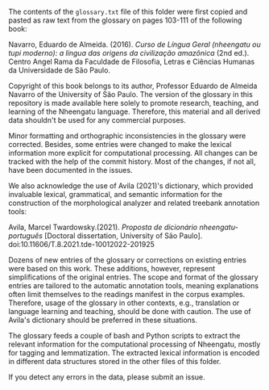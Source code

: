 The contents of the `glossary.txt` file of this folder were first copied and pasted as raw text from the glossary on pages 103-111 of the following book:

Navarro, Eduardo de Almeida. (2016). *Curso de Língua Geral (nheengatu ou tupi moderno): a língua das origens da civilização amazônica* (2nd ed.). Centro Angel Rama da Faculdade de Filosofia, Letras e Ciências Humanas da Universidade de São Paulo.

Copyright of this book belongs to its author, Professor Eduardo de Almeida Navarro of the University of São Paulo. The version of the glossary in this repository is made available here solely to promote research, teaching, and learning of the Nheengatu language. Therefore, this material and all derived data shouldn't be used for any commercial purposes.

Minor formatting and orthographic inconsistencies in the glossary were corrected. Besides, some entries were changed to make the lexical information more explicit for computational processing. All changes can be tracked with the help of the commit history. Most of the changes, if not all, have been documented in the issues.   

We also acknowledge the use of Avila (2021)'s dictionary, which provided invaluable lexical, grammatical, and semantic information for the construction of the morphological analyzer and related treebank annotation tools:

Avila, Marcel Twardowsky.(2021). *Proposta de dicionário nheengatu-português* [Doctoral dissertation, University of São Paulo]. doi:10.11606/T.8.2021.tde-10012022-201925

Dozens of new entries of the glossary or corrections on existing entries were based on this work. These additions, however, represent simplifications of the original entries. The scope and format of the glossary entries are tailored to the automatic annotation tools, meaning explanations often limit themselves to the readings manifest in the corpus examples. Therefore, usage of the glossary in other contexts, e.g., translation or language learning and teaching, should be done with caution. The use of Avila's dictionary should be preferred in these situations.      

The glossary feeds a couple of bash and Python scripts to extract the relevant information for the computational processing of Nheengatu, mostly for tagging and lemmatization. The extracted lexical information is encoded in different data structures stored in the other files of this folder.

If you detect any errors in the data, please submit an issue.
